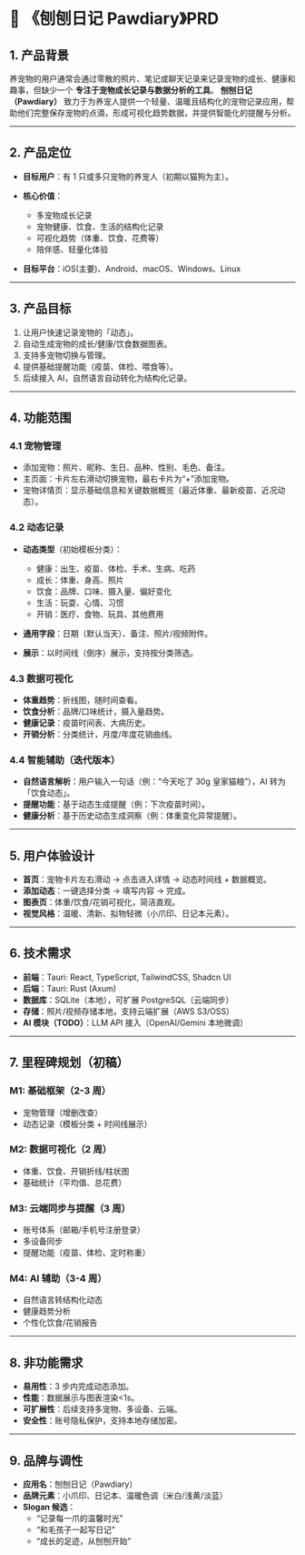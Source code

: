 # 🐾 《刨刨日记 Pawdiary》PRD

## 1. 产品背景

养宠物的用户通常会通过零散的照片、笔记或聊天记录来记录宠物的成长、健康和趣事，但缺少一个 **专注于宠物成长记录与数据分析的工具**。
**刨刨日记（Pawdiary）** 致力于为养宠人提供一个轻量、温暖且结构化的宠物记录应用，帮助他们完整保存宠物的点滴，形成可视化趋势数据，并提供智能化的提醒与分析。

---

## 2. 产品定位

- **目标用户**：有 1 只或多只宠物的养宠人（初期以猫狗为主）。
- **核心价值**：
  - 多宠物成长记录
  - 宠物健康、饮食、生活的结构化记录
  - 可视化趋势（体重、饮食、花费等）
  - 陪伴感、轻量化体验

- **目标平台**：iOS(主要)、Android、macOS、Windows、Linux

---

## 3. 产品目标

1. 让用户快速记录宠物的「动态」。
2. 自动生成宠物的成长/健康/饮食数据图表。
3. 支持多宠物切换与管理。
4. 提供基础提醒功能（疫苗、体检、喂食等）。
5. 后续接入 AI，自然语言自动转化为结构化记录。

---

## 4. 功能范围

### 4.1 宠物管理

- 添加宠物：照片、昵称、生日、品种、性别、毛色、备注。
- 主页面：卡片左右滑动切换宠物，最右卡片为“+”添加宠物。
- 宠物详情页：显示基础信息和关键数据概览（最近体重、最新疫苗、近况动态）。

### 4.2 动态记录

- **动态类型**（初始模板分类）：
  - 健康：出生、疫苗、体检、手术、生病、吃药
  - 成长：体重、身高、照片
  - 饮食：品牌、口味、摄入量、偏好变化
  - 生活：玩耍、心情、习惯
  - 开销：医疗、食物、玩具、其他费用

- **通用字段**：日期（默认当天）、备注、照片/视频附件。
- **展示**：以时间线（倒序）展示，支持按分类筛选。

### 4.3 数据可视化

- **体重趋势**：折线图，随时间查看。
- **饮食分析**：品牌/口味统计，摄入量趋势。
- **健康记录**：疫苗时间表、大病历史。
- **开销分析**：分类统计，月度/年度花销曲线。

### 4.4 智能辅助（迭代版本）

- **自然语言解析**：用户输入一句话（例：“今天吃了 30g 皇家猫粮”），AI 转为「饮食动态」。
- **提醒功能**：基于动态生成提醒（例：下次疫苗时间）。
- **健康分析**：基于历史动态生成洞察（例：体重变化异常提醒）。

---

## 5. 用户体验设计

- **首页**：宠物卡片左右滑动 → 点击进入详情 → 动态时间线 + 数据概览。
- **添加动态**：一键选择分类 → 填写内容 → 完成。
- **图表页**：体重/饮食/花销可视化，简洁直观。
- **视觉风格**：温暖、清新、拟物轻微（小爪印、日记本元素）。

---

## 6. 技术需求

- **前端**：Tauri: React, TypeScript, TailwindCSS, Shadcn UI
- **后端**：Tauri: Rust (Axum)
- **数据库**：SQLite（本地），可扩展 PostgreSQL（云端同步）
- **存储**：照片/视频存储本地，支持云端扩展（AWS S3/OSS）
- **AI 模块（TODO）**：LLM API 接入（OpenAI/Gemini 本地微调）

---

## 7. 里程碑规划（初稿）

### M1: 基础框架（2-3 周）

- 宠物管理（增删改查）
- 动态记录（模板分类 + 时间线展示）

### M2: 数据可视化（2 周）

- 体重、饮食、开销折线/柱状图
- 基础统计（平均值、总花费）

### M3: 云端同步与提醒（3 周）

- 账号体系（邮箱/手机号注册登录）
- 多设备同步
- 提醒功能（疫苗、体检、定时称重）

### M4: AI 辅助（3-4 周）

- 自然语言转结构化动态
- 健康趋势分析
- 个性化饮食/花销报告

---

## 8. 非功能需求

- **易用性**：3 步内完成动态添加。
- **性能**：数据展示与图表渲染<1s。
- **可扩展性**：后续支持多宠物、多设备、云端。
- **安全性**：账号隐私保护，支持本地存储加密。

---

## 9. 品牌与调性

- **应用名**：刨刨日记（Pawdiary）
- **品牌元素**：小爪印、日记本、温暖色调（米白/浅黄/淡蓝）
- **Slogan 候选**：
  - “记录每一爪的温馨时光”
  - “和毛孩子一起写日记”
  - “成长的足迹，从刨刨开始”

